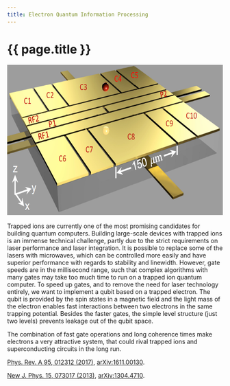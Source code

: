 ```yaml
---
title: Electron Quantum Information Processing
---
```


# {{ page.title }}

<img src="/research/eQIP/Trap.png" alt="Electron trap" width="655.5" height="350.25" class="center" />

Trapped ions are currently one of the most promising candidates for
building quantum computers. Building large-scale devices with trapped
ions is an immense technical challenge, partly due to the strict
requirements on laser performance and laser integration. It is possible
to replace some of the lasers with microwaves, which can be controlled
more easily and have superior performance with regards to stability and
linewidth. However, gate speeds are in the millisecond range, such that
complex algorithms with many gates may take too much time to run on a
trapped ion quantum computer.
To speed up gates, and to remove the need for laser technology entirely,
we want to implement a qubit based on a trapped electron. The qubit is
provided by the spin states in a magnetic field and the light mass of
the electron enables fast interactions between two electrons in the same
trapping potential. Besides the faster gates, the simple level structure
(just two levels) prevents leakage out of the qubit space.

The combination of fast gate operations and long coherence times make
electrons a very attractive system, that could rival trapped ions and
superconducting circuits in the long run.

[Phys. Rev. A 95, 012312 (2017)](http://journals.aps.org/pra/abstract/10.1103/PhysRevA.95.012312), [arXiv:1611.00130](http://arxiv.org/abs/1611.00130).  

[New J. Phys. 15, 073017 (2013)](http://iopscience.iop.org/1367-2630/15/7/073017/), [arXiv:1304.4710](http://arxiv.org/abs/1304.4710).
